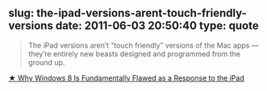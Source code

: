 slug: the-ipad-versions-arent-touch-friendly-versions
date: 2011-06-03 20:50:40
type: quote
---

> The iPad versions aren’t “touch friendly” versions of the Mac apps — they’re entirely new beasts designed and programmed from the ground up.

[★ Why Windows 8 Is Fundamentally Flawed as a Response to the iPad](http://daringfireball.net/2011/06/windows_8_fundamentally_flawed)
